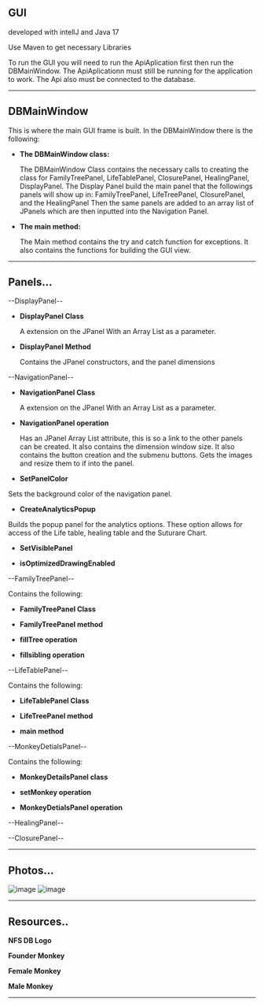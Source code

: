 GUI
--
developed with intellJ and Java 17

Use Maven to get necessary Libraries

To run the GUI you will need to run the ApiAplication first then run the DBMainWindow. 
The ApiAplicationn must still be running for the application to work. 
The Api also must be connected to the database. 

****
DBMainWindow
--

This is where the main GUI frame is built. 
In the DBMainWindow there is the following:
 - **The DBMainWindow class:**
 
   The DBMainWindow Class contains the necessary calls to creating the class for FamilyTreePanel, LifeTablePanel, 
 ClosurePanel, HealingPanel, DisplayPanel. 
   The Display Panel build the main panel that the followings panels will show up in: FamilyTreePanel, LifeTreePanel, ClosurePanel, and the HealingPanel
   Then the same panels are added to an array list of JPanels which are then inputted into the Navigation Panel.    

 - **The main method:** 
   
      The Main method contains the try and catch function for exceptions. It also contains the functions for building the GUI view. 

****
Panels...
---
--DisplayPanel--

- **DisplayPanel Class**

  A extension on the JPanel With an Array List as a parameter.

- **DisplayPanel Method**

  Contains the JPanel constructors, and the panel dimensions

--NavigationPanel--

- **NavigationPanel Class**

  A extension on the JPanel With an Array List as a parameter.

- **NavigationPanel operation**

   Has an JPanel Array List attribute, this is so a link to the other panels can be created.
   It also contains the dimension window size. It also contains the button creation and the submenu buttons. 
   Gets the images and resize them to if into the panel. 
   

- **SetPanelColor**

 Sets the background color of the navigation panel.

- **CreateAnalyticsPopup**

 Builds the popup panel for the analytics options. These option allows for access of the Life table, healing table and the Suturare Chart. 

- **SetVisiblePanel**

  

- **isOptimizedDrawingEnabled**




--FamilyTreePanel--

Contains the following:
- **FamilyTreePanel Class** 
    
        

- **FamilyTreePanel method**

      

- **fillTree operation**

      
   
- **fillsibling operation** 
   
   


--LifeTablePanel--

Contains the following:

- **LifeTablePanel Class**
        
    

- **LifeTreePanel method**     
        


- **main method**    
        


--MonkeyDetialsPanel--

Contains the following:

- **MonkeyDetailsPanel class**    
        


- **setMonkey operation**    
        


- **MonkeyDetialsPanel operation**    
        


--HealingPanel--




--ClosurePanel--





****

Photos...
--

![image](https://user-images.githubusercontent.com/83418612/145452154-d44adfb7-60b9-4b53-a115-6aee7d975686.png)
![image](https://user-images.githubusercontent.com/83418612/145452195-a7cfc09c-dd88-4b44-a95e-413514c770f5.png)



****

Resources..
--
**NFS DB Logo**


**Founder Monkey** 


**Female Monkey** 


**Male Monkey**



****
